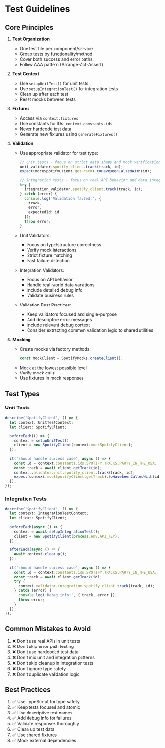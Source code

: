 # Test Guidelines

## Core Principles

1. **Test Organization**
   - One test file per component/service
   - Group tests by functionality/method
   - Cover both success and error paths
   - Follow AAA pattern (Arrange-Act-Assert)

2. **Test Context**
   - Use `setupUnitTest()` for unit tests
   - Use `setupIntegrationTest()` for integration tests
   - Clean up after each test
   - Reset mocks between tests

3. **Fixtures**
   - Access via `context.fixtures`
   - Use constants for IDs: `context.constants.ids`
   - Never hardcode test data
   - Generate new fixtures using `generateFixtures()`

4. **Validation**
   - Use appropriate validator for test type:
     ```typescript
     // Unit tests - focus on strict data shape and mock verification
     unit_validator.spotify_client.track(track, id);
     expect(mockSpotifyClient.getTrack).toHaveBeenCalledWith(id);

     // Integration tests - focus on real API behavior and data integrity
     try {
       integration_validator.spotify_client.track(track, id);
     } catch (error) {
       console.log('Validation failed:', {
         track,
         error,
         expectedId: id
       });
       throw error;
     }
     ```
   - Unit Validators:
     - Focus on type/structure correctness
     - Verify mock interactions
     - Strict fixture matching
     - Fast failure detection
   
   - Integration Validators:
     - Focus on API behavior
     - Handle real-world data variations
     - Include detailed debug info
     - Validate business rules

   - Validation Best Practices:
     - Keep validators focused and single-purpose
     - Add descriptive error messages
     - Include relevant debug context
     - Consider extracting common validation logic to shared utilities

5. **Mocking**
   - Create mocks via factory methods:
     ```typescript
     const mockClient = SpotifyMocks.createClient();
     ```
   - Mock at the lowest possible level
   - Verify mock calls
   - Use fixtures in mock responses

## Test Types

### Unit Tests
```typescript
describe('SpotifyClient', () => {
  let context: UnitTestContext;
  let client: SpotifyClient;

  beforeEach(() => {
    context = setupUnitTest();
    client = new SpotifyClient(context.mockSpotifyClient);
  });

  it('should handle success case', async () => {
    const id = context.constants.ids.SPOTIFY.TRACKS.PARTY_IN_THE_USA;
    const track = await client.getTrack(id);
    context.validator.unit.spotify_client.track(track, id);
    expect(context.mockSpotifyClient.getTrack).toHaveBeenCalledWith(id);
  });
});
```

### Integration Tests
```typescript
describe('SpotifyClient', () => {
  let context: IntegrationTestContext;
  let client: SpotifyClient;

  beforeEach(async () => {
    context = await setupIntegrationTest();
    client = new SpotifyClient(process.env.API_KEY);
  });

  afterEach(async () => {
    await context.cleanup();
  });

  it('should handle success case', async () => {
    const id = context.constants.ids.SPOTIFY.TRACKS.PARTY_IN_THE_USA;
    const track = await client.getTrack(id);
    try {
      context.validator.integration.spotify_client.track(track, id);
    } catch (error) {
      console.log('Debug info:', { track, error });
      throw error;
    }
  });
});
```

## Common Mistakes to Avoid

1. ❌ Don't use real APIs in unit tests
2. ❌ Don't skip error path testing
3. ❌ Don't use hardcoded test data
4. ❌ Don't mix unit and integration patterns
5. ❌ Don't skip cleanup in integration tests
6. ❌ Don't ignore type safety
7. ❌ Don't duplicate validation logic

## Best Practices

1. ✅ Use TypeScript for type safety
2. ✅ Keep tests focused and atomic
3. ✅ Use descriptive test names
4. ✅ Add debug info for failures
5. ✅ Validate responses thoroughly
6. ✅ Clean up test data
7. ✅ Use shared fixtures
8. ✅ Mock external dependencies 